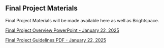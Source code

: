## Final Project Materials

Final Project Materials will be made available here as well as Brightspace. 

[Final Project Overview PowerPoint - January 22, 2025](Final-Project-Discussion-mmg3320-JAN2025.pdf)

[Final Project Guidelines PDF - January 22, 2025](Guidelines-for-Final-Project.pdf)
